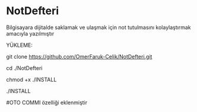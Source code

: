 # NotDefteri
Bilgisayara dijitalde saklamak ve ulaşmak için not tutulmasını kolaylaştırmak amacıyla yazılmıştır


YÜKLEME:

git clone https://github.com/OmerFaruk-Celik/NotDefteri.git

cd ./NotDefteri

chmod +x ./INSTALL

./INSTALL

#OTO COMMI özelliği eklenmiştir
